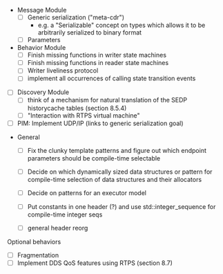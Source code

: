 - Message Module
  - [ ] Generic serialization ("meta-cdr")
    - e.g. a "Serializable" concept on types which allows it to be arbitrarily serialized to binary format
  - [ ] Parameters
- Behavior Module
  - [ ] Finish missing functions in writer state machines
  - [ ] Finish missing functions in reader state machines
  - [ ] Writer liveliness protocol
  - [ ] implement all occurrences of calling state transition events

- [ ] Discovery Module
  - [ ] think of a mechanism for natural translation of the SEDP historycache tables (section 8.5.4)
  - [ ] "Interaction with RTPS virtual machine"

- [ ] PIM: Implement UDP/IP (links to generic serialization goal)

- General
  - [ ] Fix the clunky template patterns and figure out which endpoint parameters should be compile-time selectable
  - [ ] Decide on which dynamically sized data structures or pattern for compile-time selection of data structures and their allocators
  - [ ] Decide on patterns for an executor model
  - [ ] Put constants in one header (?) and use std::integer_sequence for compile-time integer seqs
  - [ ] general header reorg


Optional behaviors
  - [ ] Fragmentation
  - [ ] Implement DDS QoS features using RTPS (section 8.7)
